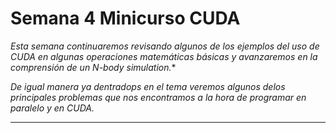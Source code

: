 
# Semana 4 Minicurso CUDA

*Esta semana continuaremos revisando algunos de los ejemplos del uso de CUDA en algunas operaciones matemáticas básicas y avanzaremos en la comprensión de un N-body simulation.**

*De igual manera ya dentradops en el tema veremos algunos delos principales problemas que nos encontramos a la hora de programar en paralelo y en CUDA.*

---

